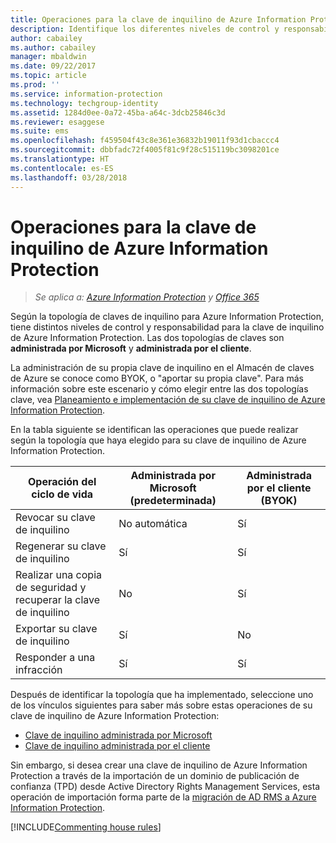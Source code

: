 ```yaml
---
title: Operaciones para la clave de inquilino de Azure Information Protection
description: Identifique los diferentes niveles de control y responsabilidad que tiene para su clave de inquilino de Azure Information Protection.
author: cabailey
ms.author: cabailey
manager: mbaldwin
ms.date: 09/22/2017
ms.topic: article
ms.prod: ''
ms.service: information-protection
ms.technology: techgroup-identity
ms.assetid: 1284d0ee-0a72-45ba-a64c-3dcb25846c3d
ms.reviewer: esaggese
ms.suite: ems
ms.openlocfilehash: f459504f43c8e361e36832b19011f93d1cbaccc4
ms.sourcegitcommit: dbbfadc72f4005f81c9f28c515119bc3098201ce
ms.translationtype: HT
ms.contentlocale: es-ES
ms.lasthandoff: 03/28/2018
---
```

# <a name="operations-for-your-azure-information-protection-tenant-key"></a>Operaciones para la clave de inquilino de Azure Information Protection

>*Se aplica a: [Azure Information Protection](https://azure.microsoft.com/pricing/details/information-protection) y [Office 365](http://download.microsoft.com/download/E/C/F/ECF42E71-4EC0-48FF-AA00-577AC14D5B5C/Azure_Information_Protection_licensing_datasheet_EN-US.pdf)*

Según la topología de claves de inquilino para Azure Information Protection, tiene distintos niveles de control y responsabilidad para la clave de inquilino de Azure Information Protection. Las dos topologías de claves son **administrada por Microsoft** y **administrada por el cliente**.

La administración de su propia clave de inquilino en el Almacén de claves de Azure se conoce como BYOK, o "aportar su propia clave". Para más información sobre este escenario y cómo elegir entre las dos topologías clave, vea [Planeamiento e implementación de su clave de inquilino de Azure Information Protection](../plan-design/plan-implement-tenant-key.md).

En la tabla siguiente se identifican las operaciones que puede realizar según la topología que haya elegido para su clave de inquilino de Azure Information Protection.

|Operación del ciclo de vida|Administrada por Microsoft (predeterminada)|Administrada por el cliente (BYOK)|
|-----------------------|-------------------------------|---------------------------|
|Revocar su clave de inquilino|No automática|Sí|
|Regenerar su clave de inquilino|Sí|Sí|
|Realizar una copia de seguridad y recuperar la clave de inquilino|No|Sí|
|Exportar su clave de inquilino|Sí|No|
|Responder a una infracción|Sí|Sí|

Después de identificar la topología que ha implementado, seleccione uno de los vínculos siguientes para saber más sobre estas operaciones de su clave de inquilino de Azure Information Protection:

- [Clave de inquilino administrada por Microsoft](operations-microsoft-managed-tenant-key.md)
- [Clave de inquilino administrada por el cliente](operations-customer-managed-tenant-key.md)

Sin embargo, si desea crear una clave de inquilino de Azure Information Protection a través de la importación de un dominio de publicación de confianza (TPD) desde Active Directory Rights Management Services, esta operación de importación forma parte de la [migración de AD RMS a Azure Information Protection](../plan-design/migrate-from-ad-rms-to-azure-rms.md).  

[!INCLUDE[Commenting house rules](../includes/houserules.md)]
